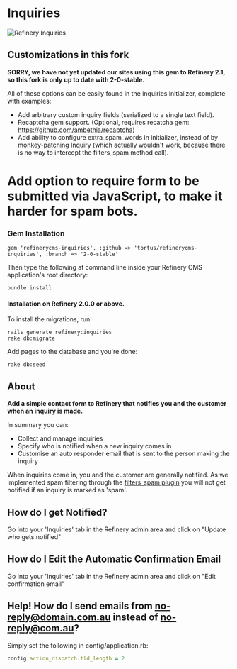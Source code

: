 # Inquiries

![Refinery Inquiries](http://refinerycms.com/system/images/BAhbBlsHOgZmSSIqMjAxMS8wNS8wMS8wNF81MF8wMV81MDlfaW5xdWlyaWVzLnBuZwY6BkVU/inquiries.png)

## Customizations in this fork

**SORRY, we have not yet updated our sites using this gem to Refinery 2.1, so this fork is only up to date with 2-0-stable.**

All of these options can be easily found in the inquiries initializer, complete with examples:

* Add arbitrary custom inquiry fields (serialized to a single text field).
* Recaptcha gem support. (Optional, requires recatcha gem: https://github.com/ambethia/recaptcha)
* Add ability to configure extra_spam_words in initializer, instead of by monkey-patching Inquiry (which actually wouldn't work, because there is no way to intercept the filters_spam method call).
# Add option to require form to be submitted via JavaScript, to make it harder for spam bots.

### Gem Installation

    gem 'refinerycms-inquiries', :github => 'tortus/refinerycms-inquiries', :branch => '2-0-stable'

Then type the following at command line inside your Refinery CMS application's root directory:

    bundle install

#### Installation on Refinery 2.0.0 or above.

To install the migrations, run:

    rails generate refinery:inquiries
    rake db:migrate

Add pages to the database and you're done:

    rake db:seed

## About

__Add a simple contact form to Refinery that notifies you and the customer when an inquiry is made.__

In summary you can:

* Collect and manage inquiries
* Specify who is notified when a new inquiry comes in
* Customise an auto responder email that is sent to the person making the inquiry

When inquiries come in, you and the customer are generally notified. As we implemented spam filtering through the [filters_spam plugin](https://github.com/resolve/filters_spam#readme) you will not get notified if an inquiry is marked as 'spam'.

## How do I get Notified?

Go into your 'Inquiries' tab in the Refinery admin area and click on "Update who gets notified"

## How do I Edit the Automatic Confirmation Email

Go into your 'Inquiries' tab in the Refinery admin area and click on "Edit confirmation email"

## Help! How do I send emails from no-reply@domain.com.au instead of no-reply@com.au?

Simply set the following in config/application.rb:

```ruby
config.action_dispatch.tld_length = 2
```
